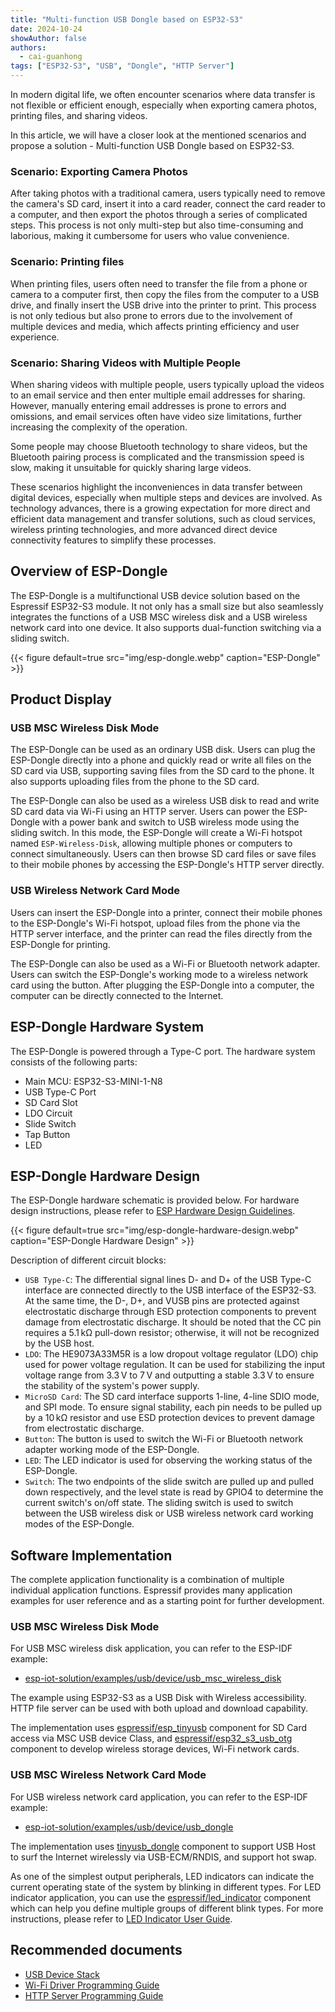 ```yaml
---
title: "Multi-function USB Dongle based on ESP32-S3"
date: 2024-10-24
showAuthor: false
authors:
  - cai-guanhong
tags: ["ESP32-S3", "USB", "Dongle", "HTTP Server"]
---
```



In modern digital life, we often encounter scenarios where data transfer is not flexible or efficient enough, especially when exporting camera photos, printing files, and sharing videos.

In this article, we will have a closer look at the mentioned scenarios and propose a solution - Multi-function USB Dongle based on ESP32-S3.

### Scenario: Exporting Camera Photos

After taking photos with a traditional camera, users typically need to remove the camera's SD card, insert it into a card reader, connect the card reader to a computer, and then export the photos through a series of complicated steps. This process is not only multi-step but also time-consuming and laborious, making it cumbersome for users who value convenience.

### Scenario: Printing files

When printing files, users often need to transfer the file from a phone or camera to a computer first, then copy the files from the computer to a USB drive, and finally insert the USB drive into the printer to print. This process is not only tedious but also prone to errors due to the involvement of multiple devices and media, which affects printing efficiency and user experience.

### Scenario: Sharing Videos with Multiple People

When sharing videos with multiple people, users typically upload the videos to an email service and then enter multiple email addresses for sharing. However, manually entering email addresses is prone to errors and omissions, and email services often have video size limitations, further increasing the complexity of the operation.

Some people may choose Bluetooth technology to share videos, but the Bluetooth pairing process is complicated and the transmission speed is slow, making it unsuitable for quickly sharing large videos.

These scenarios highlight the inconveniences in data transfer between digital devices, especially when multiple steps and devices are involved. As technology advances, there is a growing expectation for more direct and efficient data management and transfer solutions, such as cloud services, wireless printing technologies, and more advanced direct device connectivity features to simplify these processes.

## Overview of ESP-Dongle

The ESP-Dongle is a multifunctional USB device solution based on the Espressif ESP32-S3 module. It not only has a small size but also seamlessly integrates the functions of a USB MSC wireless disk and a USB wireless network card into one device. It also supports dual-function switching via a sliding switch.

{{< figure
    default=true
    src="img/esp-dongle.webp"
    caption="ESP-Dongle"
    >}}

## Product Display

### USB MSC Wireless Disk Mode

The ESP-Dongle can be used as an ordinary USB disk. Users can plug the ESP-Dongle directly into a phone and quickly read or write all files on the SD card via USB, supporting saving files from the SD card to the phone. It also supports uploading files from the phone to the SD card.

The ESP-Dongle can also be used as a wireless USB disk to read and write SD card data via Wi-Fi using an HTTP server. Users can power the ESP-Dongle with a power bank and switch to USB wireless mode using the sliding switch. In this mode, the ESP-Dongle will create a Wi-Fi hotspot named `ESP-Wireless-Disk`, allowing multiple phones or computers to connect simultaneously. Users can then browse SD card files or save files to their mobile phones by accessing the ESP-Dongle's HTTP server directly.

### USB Wireless Network Card Mode

Users can insert the ESP-Dongle into a printer, connect their mobile phones to the ESP-Dongle's Wi-Fi hotspot, upload files from the phone via the HTTP server interface, and the printer can read the files directly from the ESP-Dongle for printing.

The ESP-Dongle can also be used as a Wi-Fi or Bluetooth network adapter. Users can switch the ESP-Dongle's working mode to a wireless network card using the button. After plugging the ESP-Dongle into a computer, the computer can be directly connected to the Internet.

## ESP-Dongle Hardware System

The ESP-Dongle is powered through a Type-C port. The hardware system consists of the following parts:

- Main MCU: ESP32-S3-MINI-1-N8
- USB Type-C Port
- SD Card Slot
- LDO Circuit
- Slide Switch
- Tap Button
- LED


## ESP-Dongle Hardware Design

The ESP-Dongle hardware schematic is provided below. For hardware design instructions, please refer to [ESP Hardware Design Guidelines](https://docs.espressif.com/projects/esp-hardware-design-guidelines/en/latest/esp32s3/index.html#esp-hardware-design-guidelines).

{{< figure
    default=true
    src="img/esp-dongle-hardware-design.webp"
    caption="ESP-Dongle Hardware Design"
    >}}

Description of different circuit blocks:

  - `USB Type-C`: The differential signal lines D- and D+ of the USB Type-C interface are connected directly to the USB interface of the ESP32-S3. At the same time, the D-, D+, and VUSB pins are protected against electrostatic discharge through ESD protection components to prevent damage from electrostatic discharge. It should be noted that the CC pin requires a 5.1 kΩ pull-down resistor; otherwise, it will not be recognized by the USB host.
  - `LDO`: The HE9073A33M5R is a low dropout voltage regulator (LDO) chip used for power voltage regulation. It can be used for stabilizing the input voltage range from 3.3 V to 7 V and outputting a stable 3.3 V to ensure the stability of the system's power supply.
  - `MicroSD Card`: The SD card interface supports 1-line, 4-line SDIO mode, and SPI mode. To ensure signal stability, each pin needs to be pulled up by a 10 kΩ resistor and use ESD protection devices to prevent damage from electrostatic discharge.
  - `Button`: The button is used to switch the Wi-Fi or Bluetooth network adapter working mode of the ESP-Dongle.
  - `LED`: The LED indicator is used for observing the working status of the ESP-Dongle.
  - `Switch`: The two endpoints of the slide switch are pulled up and pulled down respectively, and the level state is read by GPIO4 to determine the current switch's on/off state. The sliding switch is used to switch between the USB wireless disk or USB wireless network card working modes of the ESP-Dongle.


## Software Implementation

The complete application functionality is a combination of multiple individual application functions. Espressif provides many application examples for user reference and as a starting point for further development.


### USB MSC Wireless Disk Mode

For USB MSC wireless disk application, you can refer to the ESP-IDF example:
- [esp-iot-solution/examples/usb/device/usb_msc_wireless_disk](https://github.com/espressif/esp-iot-solution/tree/master/examples/usb/device/usb_msc_wireless_disk)

The example using ESP32-S3 as a USB Disk with Wireless accessibility. HTTP file server can be used with both upload and download capability.

The implementation uses [espressif/esp_tinyusb](https://components.espressif.com/components/espressif/esp_tinyusb/versions/1.4.4) component for SD Card access via MSC USB device Class, and [espressif/esp32_s3_usb_otg](https://components.espressif.com/components/espressif/esp32_s3_usb_otg/versions/1.6.0) component to develop wireless storage devices, Wi-Fi network cards.


### USB MSC Wireless Network Card Mode

For USB wireless network card application, you can refer to the ESP-IDF example:
- [esp-iot-solution/examples/usb/device/usb_dongle](https://github.com/espressif/esp-iot-solution/tree/master/examples/usb/device/usb_dongle)

The implementation uses [tinyusb_dongle](https://github.com/espressif/esp-iot-solution/tree/master/examples/usb/device/usb_dongle/components/tinyusb_dongle) component to support USB Host to surf the Internet wirelessly via USB-ECM/RNDIS, and support hot swap.

As one of the simplest output peripherals, LED indicators can indicate the current operating state of the system by blinking in different types. For LED indicator application, you can use the [espressif/led_indicator](https://components.espressif.com/components/espressif/led_indicator/versions/0.9.3) component which can help you define multiple groups of different blink types. For more instructions, please refer to [LED Indicator User Guide](https://docs.espressif.com/projects/esp-iot-solution/en/latest/display/led_indicator.html).


## Recommended documents

- [USB Device Stack](https://docs.espressif.com/projects/esp-idf/en/v5.3.1/esp32s3/api-reference/peripherals/usb_device.html#usb-device-stack)
- [Wi-Fi Driver Programming Guide](https://docs.espressif.com/projects/esp-idf/en/v5.3.1/esp32s3/api-guides/wifi.html#wi-fi-driver)
- [HTTP Server Programming Guide](https://docs.espressif.com/projects/esp-idf/en/v5.3.1/esp32s3/api-reference/protocols/esp_http_server.html#http-server)

